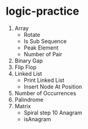 # logic-practice

1. Array 
   - Rotate
   - Is Sub Sequence
   - Peak Element
   - Number of Pair
2. Binary Gap
3. Flip Flop
4. Linked List
    - Print Linked List
    - Insert Node At Position
5. Number of Occurrences
6. Palindrome
7. Matrix
   - Spiral step
10 Anagram
   - isAnagram
